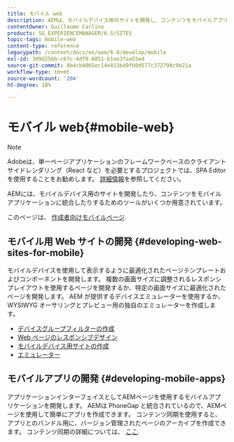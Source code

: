 ```yaml
---
title: モバイル web
description: AEMは、モバイルデバイス用のサイトを開発し、コンテンツをモバイルアプリケーションに統合するためのツールを提供します。
contentOwner: Guillaume Carlino
products: SG_EXPERIENCEMANAGER/6.5/SITES
topic-tags: mobile-web
content-type: reference
legacypath: /content/docs/en/aem/6-0/develop/mobile
exl-id: 309d256b-c67c-4df9-8851-b1ee3faa55ed
source-git-commit: 8b4cb4065ec14e813b49fb0d577c372790c9b21a
workflow-type: tm+mt
source-wordcount: '204'
ht-degree: 18%

---
```


# モバイル web{#mobile-web}

>[!NOTE]
>
>Adobeは、単一ページアプリケーションのフレームワークベースのクライアントサイドレンダリング（React など）を必要とするプロジェクトでは、SPA Editor を使用することをお勧めします。 [詳細情報](/help/sites-developing/spa-overview.md)を参照してください。

AEMには、モバイルデバイス用のサイトを開発したり、コンテンツをモバイルアプリケーションに統合したりするためのツールがいくつか用意されています。

このページは、 [作成者向けモバイルページ](/help/sites-authoring/mobile.md).

## モバイル用 Web サイトの開発 {#developing-web-sites-for-mobile}

モバイルデバイスを使用して表示するように最適化されたページテンプレートおよびコンポーネントを開発します。 複数の画面サイズに調整されるレスポンシブレイアウトを使用するページを開発するか、特定の画面サイズに最適化されたページを開発します。 AEM が提供するデバイスエミュレーターを使用するか、WYSIWYG オーサリングとプレビュー用の独自のエミュレーターを作成します。

* [デバイスグループフィルターの作成](/help/sites-developing/groupfilters.md)
* [Web ページのレスポンシブデザイン](/help/sites-developing/responsive.md)
* [モバイルデバイス用サイトの作成](/help/sites-developing/mobile.md)
* [エミュレーター](/help/sites-developing/emulators.md)

## モバイルアプリの開発 {#developing-mobile-apps}

アプリケーションインターフェイスとしてAEMページを使用するモバイルアプリケーションを開発します。 AEMは PhoneGap と統合されているので、AEMページを使用して簡単にアプリを作成できます。 コンテンツ同期を使用すると、アプリとのバンドル用に、バージョン管理されたページのアーカイブを作成できます。 コンテンツ同期の詳細については、 [ここ](/help/mobile/phonegap-contentsync.md).
